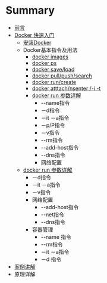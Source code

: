 # Summary

* [前言](README.md)
* [Docker 快速入门](快速入门/fastlearn.md)
   * [安装Docker](chapter_fastlearn/install_docker.md)
   * Docker基本指令及用法
       * [docker images](chapter_fastlearn/docker_images.md)
       * [docker ps](chapter_fastlearn/docker_ps.md)
       * [docker save/load](chapter_fastlearn/docker_saveload.md)
       * [docker pull/push/search](chapter_fastlearn/docker_pullpushsearch.md)
       * [docker run/create](chapter_fastlearn/docker_runcreate.md)
       * [docker  atttach/nsenter /-i  -t](chapter_fastlearn/docker_atttach_nsenter_-i_-_t.md)
       * [docker run 参数详解](chapter_fastlearn/docker_run/README.md)
           * --name指令
           * －d指令
           * －it  －a指令
           * －p/P指令
           * －v指令
           * --rm指令
           * --add-host指令
           * --dns指令
           * 网络配置
   * [docker run 参数详解](chapter_fastlearn/docker_run/README.md)
       * －d指令
       * －it  －a指令
       * －v指令
       * 网络配置
           * --add-host指令
           * --net指令
           * --dns指令
       * 容器管理
           * --name 指令
           * --rm指令
           * －it －a指令
           * －d 指令
* [案例讲解](examples.md)
* 原理详解


